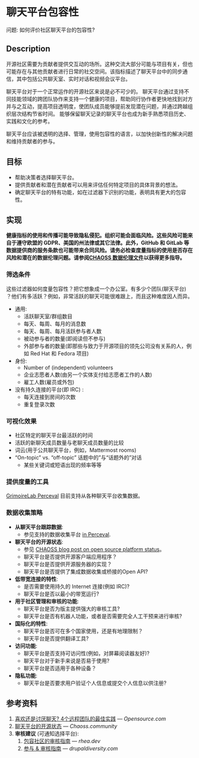 # 聊天平台包容性

问题: 如何评价社区聊天平台的包容性?

## Description

开源社区需要为贡献者提供交互动的场所。这种交流大部分可能与项目有关，但也可能存在与其他贡献者进行日常的社交空间。该指标描述了聊天平台中的同步通信，其中包括公共聊天室、实时对话和视频会议平台。

聊天平台对于一个正常运作的开源社区来说是必不可少的。
聊天平台通过支持不同技能领域的跨团队协作来支持一个健康的项目，帮助同行协作者更快地找到对方并与之互动，提高项目透明度，使团队成员能够提前发现潜在问题，并通过跨越组织层次结构节省时间。
能够保留聊天记录的聊天平台也成为新手熟悉项目历史、实践和文化的参考。

聊天平台应该被透明的选择、管理，使用包容性的语言，以加快创新性的解决问题和维持贡献者的参与。

## 目标

* 帮助决策者选择聊天平台。
* 提供贡献者和潜在贡献者可以用来评估任何特定项目的具体背景的想法。
* 确定聊天平台的特有功能，如在过滤器下识别的功能，表明具有更大的包容性。


## 实现

__健康指标的使用和传播可能导致隐私侵犯。组织可能会面临风险。这些风险可能来自于遵守欧盟的 GDPR、美国的州法律或其它法律。此外，GitHub 和 GitLab 等数据提供商的服务条款也可能带来合同风险。请务必检查度量指标的使用是否存在风险和潜在的数据伦理问题。请参阅[CHAOSS 数据伦理文件](https://github.com/chaoss/metrics/tree/main/resources)以获得更多指导。__

### 筛选条件

这些过滤器如何度量包容性？把它想象成一个办公室。有多少个团队(聊天平台) ？他们有多活跃？例如，非常活跃的聊天可能很难跟上，而且这种难度因人而异。

* 通用:
  * 活跃聊天室/群组数目
  * 每天、每周、每月的消息数
  * 每天、每周、每月活跃参与者人数
  * 被动参与者的数量(即阅读但不参与)
  * 外部参与者的数量(即那些与致力于开源项目的领先公司没有关系的人，例如 Red Hat 和 Fedora 项目)
* 身份:
  * Number of (independent) volunteers
  * 企业志愿者人数(由另一个实体支付给志愿者工作的人数)
  * 雇工人数(雇员或外包)
* 没有持久连接的平台(即 IRC) :
  * 每天连接到房间的次数
  * 重复登录次数

### 可视化效果

* 社区特定的聊天平台最活跃的时间
* 活跃的新聊天成员数量与老聊天成员数量的比较
* 词云(用于公共聊天平台，例如，Mattermost rooms)
* “On-topic” vs. “off-topic” 话题中的”与“话题外的”对话
  *  某些关键词或短语出现的频率等等

### 提供度量的工具

[GrimoireLab Perceval][1] 目前支持从各种聊天平台收集数据。

### 数据收集策略

* **从聊天平台跟踪数据**:
  * 参见支持的数据收集平台 [in Perceval][1].
* **聊天平台的开源状态**:
  * 参见 [CHAOSS blog post on open source platform status][2]。
  * 聊天平台是否提供开源客户端应用程序？
  * 聊天平台是否提供开源服务器的实现？
  * 聊天平台是否提供了集成数据收集或桥接的Open API?
* **低带宽连接的特性**:
  * 是否需要使用持久的 Internet 连接(例如 IRC)?
  * 聊天平台是否以最小的带宽运行?
* **用于社区管理和审核的功能**:
  * 聊天平台是否为版主提供强大的审核工具?
  * 聊天平台是否有机器人功能，或者是否需要完全人工干预来进行审核?
* **国际化的特性**:
  * 聊天平台是否可在多个国家使用，还是有地理限制？
  * 聊天平台是否提供翻译工具?
* **访问功能**:
  * 聊天平台是否支持可访问性(例如，对屏幕阅读器友好)?
  * 聊天平台对于新手来说是否易于使用?
  * 聊天平台是否适用于各种设备？
* **隐私功能**:
  * 聊天平台是否要求用户验证个人信息或提交个人信息以供注册?


## 参考资料

1. [喜欢还是讨厌聊天? 4个远程团队的最佳实践][3] — _Opensource.com_
1. [聊天平台的开源状态][2] — _Chaoss.community_
1. **审核建议** (可通知选择平台):
	1. [包容社区的审核指南][4] — _rhea.dev_
	1. [参与 & 审核指南][5] — _drupaldiversity.com_


[1]: https://github.com/chaoss/grimoirelab-perceval#usage
[2]: https://chaoss.community/blog-post/2020/12/15/di-metrics-definition/
[3]: https://opensource.com/article/20/4/chat-tools-best-practices
[4]: https://web.archive.org/web/20200522175549/https:///articles/2017-04/Moderation-guidelines
[5]: https://www.drupaldiversity.com/docs/participation-moderation-guidelines
